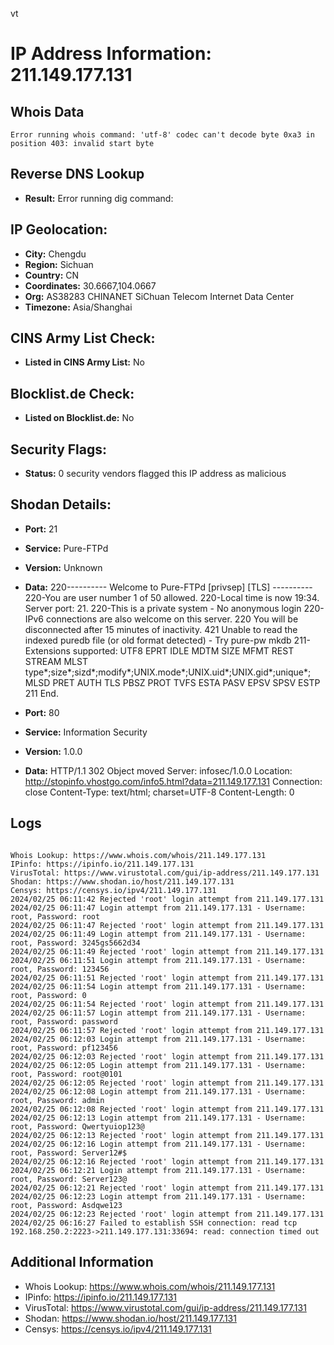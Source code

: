 vt
# IP Address Information: 211.149.177.131

## Whois Data
```
Error running whois command: 'utf-8' codec can't decode byte 0xa3 in position 403: invalid start byte
```
## Reverse DNS Lookup
- **Result:** Error running dig command: 

## IP Geolocation:
- **City:** Chengdu
- **Region:** Sichuan
- **Country:** CN
- **Coordinates:** 30.6667,104.0667
- **Org:** AS38283 CHINANET SiChuan Telecom Internet Data Center
- **Timezone:** Asia/Shanghai

## CINS Army List Check:
- **Listed in CINS Army List:** 
No

## Blocklist.de Check:
- **Listed on Blocklist.de:** 
No

## Security Flags:
- **Status:** 0 security vendors flagged this IP address as malicious

## Shodan Details:
- **Port:** 21
- **Service:** Pure-FTPd
- **Version:** Unknown
- **Data:** 220---------- Welcome to Pure-FTPd [privsep] [TLS] ----------
220-You are user number 1 of 50 allowed.
220-Local time is now 19:34. Server port: 21.
220-This is a private system - No anonymous login
220-IPv6 connections are also welcome on this server.
220 You will be disconnected after 15 minutes of inactivity.
421 Unable to read the indexed puredb file (or old format detected) - Try pure-pw mkdb
211-Extensions supported:
 UTF8
 EPRT
 IDLE
 MDTM
 SIZE
 MFMT
 REST STREAM
 MLST type*;size*;sizd*;modify*;UNIX.mode*;UNIX.uid*;UNIX.gid*;unique*;
 MLSD
 PRET
 AUTH TLS
 PBSZ
 PROT
 TVFS
 ESTA
 PASV
 EPSV
 SPSV
 ESTP
211 End.


- **Port:** 80
- **Service:** Information Security
- **Version:** 1.0.0
- **Data:** HTTP/1.1 302 Object moved
Server: infosec/1.0.0
Location: http://stopinfo.vhostgo.com/info5.html?data=211.149.177.131
Connection: close
Content-Type: text/html; charset=UTF-8
Content-Length: 0



## Logs
```

Whois Lookup: https://www.whois.com/whois/211.149.177.131
IPinfo: https://ipinfo.io/211.149.177.131
VirusTotal: https://www.virustotal.com/gui/ip-address/211.149.177.131
Shodan: https://www.shodan.io/host/211.149.177.131
Censys: https://censys.io/ipv4/211.149.177.131
2024/02/25 06:11:42 Rejected 'root' login attempt from 211.149.177.131
2024/02/25 06:11:47 Login attempt from 211.149.177.131 - Username: root, Password: root
2024/02/25 06:11:47 Rejected 'root' login attempt from 211.149.177.131
2024/02/25 06:11:49 Login attempt from 211.149.177.131 - Username: root, Password: 3245gs5662d34
2024/02/25 06:11:49 Rejected 'root' login attempt from 211.149.177.131
2024/02/25 06:11:51 Login attempt from 211.149.177.131 - Username: root, Password: 123456
2024/02/25 06:11:51 Rejected 'root' login attempt from 211.149.177.131
2024/02/25 06:11:54 Login attempt from 211.149.177.131 - Username: root, Password: 0
2024/02/25 06:11:54 Rejected 'root' login attempt from 211.149.177.131
2024/02/25 06:11:57 Login attempt from 211.149.177.131 - Username: root, Password: password
2024/02/25 06:11:57 Rejected 'root' login attempt from 211.149.177.131
2024/02/25 06:12:03 Login attempt from 211.149.177.131 - Username: root, Password: pf123456
2024/02/25 06:12:03 Rejected 'root' login attempt from 211.149.177.131
2024/02/25 06:12:05 Login attempt from 211.149.177.131 - Username: root, Password: root@0101
2024/02/25 06:12:05 Rejected 'root' login attempt from 211.149.177.131
2024/02/25 06:12:08 Login attempt from 211.149.177.131 - Username: root, Password: admin
2024/02/25 06:12:08 Rejected 'root' login attempt from 211.149.177.131
2024/02/25 06:12:13 Login attempt from 211.149.177.131 - Username: root, Password: Qwertyuiop123@
2024/02/25 06:12:13 Rejected 'root' login attempt from 211.149.177.131
2024/02/25 06:12:16 Login attempt from 211.149.177.131 - Username: root, Password: Server12#$
2024/02/25 06:12:16 Rejected 'root' login attempt from 211.149.177.131
2024/02/25 06:12:21 Login attempt from 211.149.177.131 - Username: root, Password: Server123@
2024/02/25 06:12:21 Rejected 'root' login attempt from 211.149.177.131
2024/02/25 06:12:23 Login attempt from 211.149.177.131 - Username: root, Password: Asdqwe123
2024/02/25 06:12:23 Rejected 'root' login attempt from 211.149.177.131
2024/02/25 06:16:27 Failed to establish SSH connection: read tcp 192.168.250.2:2223->211.149.177.131:33694: read: connection timed out

```
## Additional Information
- Whois Lookup: https://www.whois.com/whois/211.149.177.131
- IPinfo: https://ipinfo.io/211.149.177.131
- VirusTotal: https://www.virustotal.com/gui/ip-address/211.149.177.131
- Shodan: https://www.shodan.io/host/211.149.177.131
- Censys: https://censys.io/ipv4/211.149.177.131

